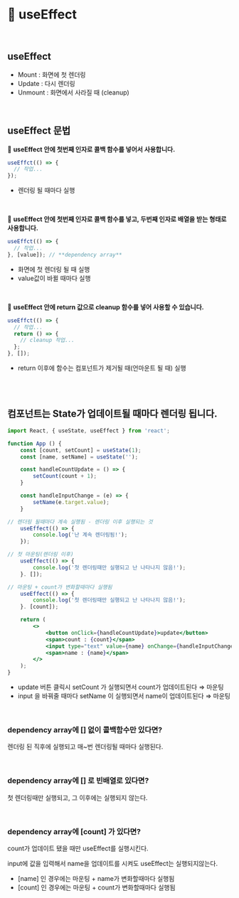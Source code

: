 # 🩵 useEffect

<br>

## useEffect

- Mount : 화면에 첫 렌더링
- Update : 다시 렌더링
- Unmount : 화면에서 사라질 때 (cleanup)

<br>

## useEffect 문법

📌 **useEffect 안에 첫번째 인자로 콜백 함수를 넣어서 사용합니다.**

```jsx
useEffct(() => {
  // 작업...
});
```

- 렌더링 될 때마다 실행

<br>

📌 **useEffect 안에 첫번째 인자로 콜백 함수를 넣고, 두번째 인자로 배열을 받는 형태로 사용합니다.**

```jsx
useEffct(() => {
  // 작업...
}, [value]); // **dependency array**
```

- 화면에 첫 렌더링 될 때 실행
- value값이 바뀔 때마다 실행

<br>

📌 **useEffect 안에 return 값으로 cleanup 함수를 넣어 사용할 수 있습니다.**

```jsx
useEffct(() => {
  // 작업...
  return () => {
    // cleanup 작업...
  };
}, []);
```

- return 이후에 함수는 컴포넌트가 제거될 때(언마운트 될 때) 실행

<br>
<br>

## 컴포넌트는 State가 업데이트될 때마다 렌더링 됩니다.

```jsx
import React, { useState, useEffect } from 'react';

function App () {
	const [count, setCount] = useState(1);
	const [name, setName] = useState('');

	const handleCountUpdate = () => {
		setCount(count + 1);
	}

	const handleInputChange = (e) => {
		setName(e.target.value);
	}

// 렌더링 될때마다 계속 실행됨 - 렌더링 이후 실행되는 것
	useEffect(() => {
		console.log('난 계속 렌더링됨!');
	});

// 첫 마운팅(렌더링 이후)
	useEffect(() => {
		console.log('첫 렌더링때만 실행되고 난 나타나지 않음!');
	}. []);

// 마운팅 + count가 변화할때마다 실행됨
	useEffect(() => {
		console.log('첫 렌더링때만 실행되고 난 나타나지 않음!');
	}. [count]);

	return (
		<>
			<button onClick={handleCountUpdate}>update</button>
			<span>count : {count}</span>
			<input type="text" value={name} onChange={handleInputChange} />
			<span>name : {name}</span>
		</>
	);
}
```

- update 버튼 클릭시 setCount 가 실행되면서 count가 업데이트된다 ⇒ 마운팅
- input 을 바꿔줄 때마다 setName 이 실행되면서 name이 업데이트된다 ⇒ 마운팅

<br>

### **dependency array에** [] 없이 콜백함수만 있다면?

렌더링 된 직후에 실행되고 매~번 렌더링될 때마다 실행된다.

<br>

### **dependency array에** [] 로 빈배열로 있다면?

첫 렌더링때만 실행되고, 그 이후에는 실행되지 않는다.

<br>

### **dependency array에** [count] 가 있다면?

count가 업데이트 됐을 때만 useEffect를 실행시킨다.

input에 값을 입력해서 name을 업데이트를 시켜도 useEffect는 실행되지않는다.

- [name] 인 경우에는 마운팅 + name가 변화할때마다 실행됨
- [count] 인 경우에는 마운팅 + count가 변화할때마다 실행됨

